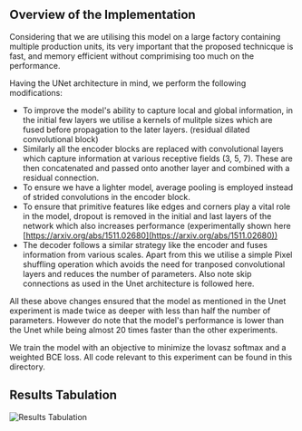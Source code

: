 ## Overview of the Implementation

Considering that we are utilising this model on a large factory containing multiple production units, its very important that the proposed technicque is fast, and memory efficient without comprimising too much on the performance. 

Having the UNet architecture in mind, we perform the following modifications:
- To improve the model's ability to capture local and global information, in the initial few layers we utilise a kernels of mulitple sizes which are fused before propagation to the later layers. (residual dilated convolutional block)
- Similarly all the encoder blocks are replaced with convolutional layers which capture information at various receptive fields (3, 5, 7). These are then concatenated and passed onto another layer and combined with a residual connection.
- To ensure we have a lighter model, average pooling is employed instead of strided convolutions in the encoder block.
- To ensure that primitive features like edges and corners play a vital role in the model, dropout is removed in the initial and last layers of the network which also increases performance (experimentally shown here [https://arxiv.org/abs/1511.02680](https://arxiv.org/abs/1511.02680))
- The decoder follows a similar strategy like the encoder and fuses information from various scales. Apart from this we utilise a simple Pixel shuffling operation which avoids the need for tranposed convolutional layers and reduces the number of parameters. Also note skip connections as used in the Unet architecture is followed here.

All these above changes ensured that the model as mentioned in the Unet experiment is made twice as deeper with less than half the number of parameters. However do note that the model's performance is lower than the Unet while being almost 20 times faster than the other experiments.

We train the model with an objective to minimize the lovasz softmax and a weighted BCE loss. All code relevant to this experiment can be found in this directory.

## Results Tabulation
![Results Tabulation](https://github.com/Manoj-152/Steel-Surface-Defect-Detection/blob/main/Model2_Modified_UNET/Results_Tabulation.png)
